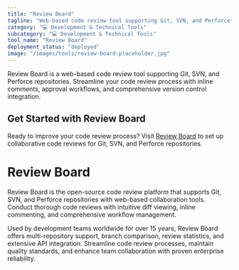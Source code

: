 ```yaml
---
title: "Review Board"
tagline: "Web-based code review tool supporting Git, SVN, and Perforce"
category: "💻 Development & Technical Tools"
subcategory: "💻 Development & Technical Tools"
tool_name: "Review Board"
deployment_status: "deployed"
image: "/images/tools/review-board-placeholder.jpg"
---
```

Review Board is a web-based code review tool supporting Git, SVN, and Perforce repositories. Streamline your code review process with inline comments, approval workflows, and comprehensive version control integration.

## Get Started with Review Board

Ready to improve your code review process? Visit [Review Board](https://www.reviewboard.org) to set up collaborative code reviews for Git, SVN, and Perforce repositories.

# Review Board

Review Board is the open-source code review platform that supports Git, SVN, and Perforce repositories with web-based collaboration tools. Conduct thorough code reviews with intuitive diff viewing, inline commenting, and comprehensive workflow management.

Used by development teams worldwide for over 15 years, Review Board offers multi-repository support, branch comparison, review statistics, and extensive API integration. Streamline code review processes, maintain quality standards, and enhance team collaboration with proven enterprise reliability.